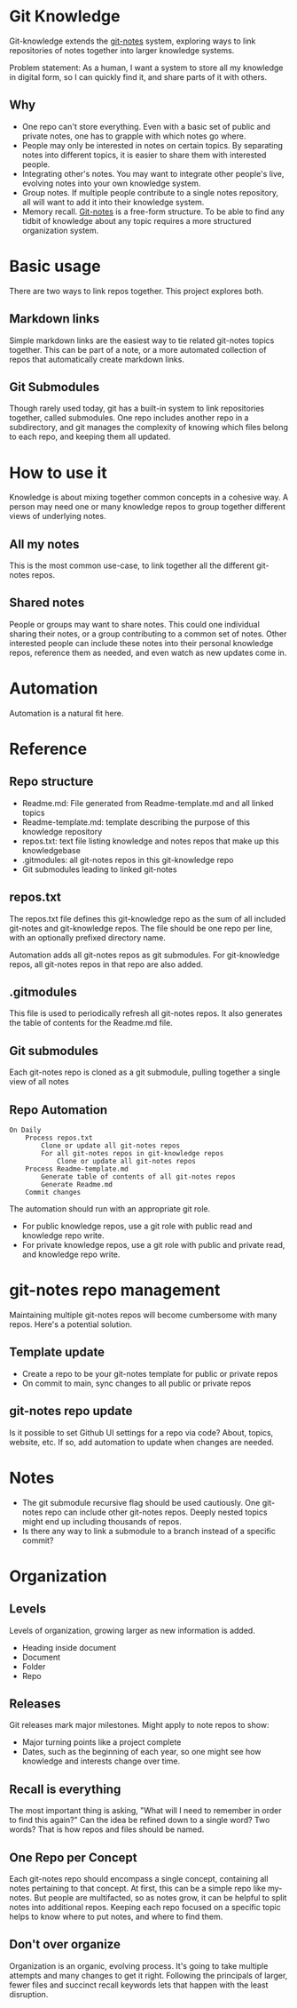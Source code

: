 # Git Knowledge
Git-knowledge extends the [git-notes](https://github.com/digitalreplica/git-notes) system, exploring ways to link repositories of notes together into larger knowledge systems.

Problem statement: As a human, I want a system to store all my knowledge in digital form, so I can quickly find it, and share parts of it with others.

## Why
* One repo can't store everything. Even with a basic set of public and private notes, one has to grapple with which notes go where.
* People may only be interested in notes on certain topics. By separating notes into different topics, it is easier to share them with interested people.
* Integrating other's notes. You may want to integrate other people's live, evolving notes into your own knowledge system.
* Group notes. If multiple people contribute to a single notes repository, all will want to add it into their knowledge system.
* Memory recall. [Git-notes](https://github.com/digitalreplica/git-notes) is a free-form structure. To be able to find any tidbit of knowledge about any topic requires a more structured organization system.

# Basic usage
There are two ways to link repos together. This project explores both.

##  Markdown links
Simple markdown links are the easiest way to tie related git-notes topics together. This can be part of a note, or a more automated collection of repos that automatically create markdown links.

## Git Submodules
Though rarely used today, git has a built-in system to link repositories together, called submodules. One repo includes another repo in a subdirectory, and git manages the complexity of knowing which files belong to each repo, and keeping them all updated.

# How to use it
Knowledge is about mixing together common concepts in a cohesive way. A person may need one or many knowledge repos to group together different views of underlying notes.

## All my notes
This is the most common use-case, to link together all the different git-notes repos.

## Shared notes
People or groups may want to share notes. This could one individual sharing their notes, or a group contributing to a common set of notes. Other interested people can include these notes into their personal knowledge repos, reference them as needed, and even watch as new updates come in.

# Automation
Automation is a natural fit here.

# Reference

## Repo structure
* Readme.md: File generated from Readme-template.md and all linked topics
* Readme-template.md: template describing the purpose of this knowledge repository
* repos.txt: text file listing knowledge and notes repos that make up this knowledgebase
* .gitmodules: all git-notes repos in this git-knowledge repo
* Git submodules leading to linked git-notes 

## repos.txt
The repos.txt file defines this git-knowledge repo as the sum of all included git-notes and git-knowledge repos. The file should be one repo per line, with an optionally prefixed directory name. 

Automation adds all git-notes repos as git submodules. For git-knowledge repos, all git-notes repos in that repo are also added.

## .gitmodules
This file is used to periodically refresh all git-notes repos. It also generates the table of contents for the Readme.md file.

## Git submodules
Each git-notes repo is cloned as a git submodule, pulling together a single view of all notes

## Repo Automation
```
On Daily
    Process repos.txt
        Clone or update all git-notes repos
        For all git-notes repos in git-knowledge repos
            Clone or update all git-notes repos
    Process Readme-template.md
        Generate table of contents of all git-notes repos
        Generate Readme.md
    Commit changes
```
The automation should run with an appropriate git role.
* For public knowledge repos, use a git role with public read and knowledge repo write.
* For private knowledge repos, use a git role with public and private read, and knowledge repo write.

# git-notes repo management
Maintaining multiple git-notes repos will become cumbersome with many repos. Here's a potential solution.

## Template update
* Create a repo to be your git-notes template for public or private repos
* On commit to main, sync changes to all public or private repos

## git-notes repo update
Is it possible to set Github UI settings for a repo via code? About, topics, website, etc. If so, add automation to update when changes are needed.

# Notes
* The git submodule recursive flag should be used cautiously. One git-notes repo can include other git-notes repos. Deeply nested topics might end up including thousands of repos.
* Is there any way to link a submodule to a branch instead of a specific commit?

# Organization

## Levels
Levels of organization, growing larger as new information is added.
* Heading inside document
* Document
* Folder
* Repo

## Releases
Git releases mark major milestones. Might apply to note repos to show:
* Major turning points like a project complete
* Dates, such as the beginning of each year, so one might see how knowledge and interests change over time.


## Recall is everything
The most important thing is asking, "What will I need to remember in order to find this again?" Can the idea be refined down to a single word? Two words? That is how repos and files should be named.

## One Repo per Concept
Each git-notes repo should encompass a single concept, containing all notes pertaining to that concept. At first, this can be a simple repo like my-notes. But people are multifacted, so as notes grow, it can be helpful to split notes into additional repos. Keeping each repo focused on a specific topic helps to know where to put notes, and where to find them.

## Don't over organize
Organization is an organic, evolving process. It's going to take multiple attempts and many changes to get it right. Following the principals of larger, fewer files and succinct recall keywords lets that happen with the least disruption.
